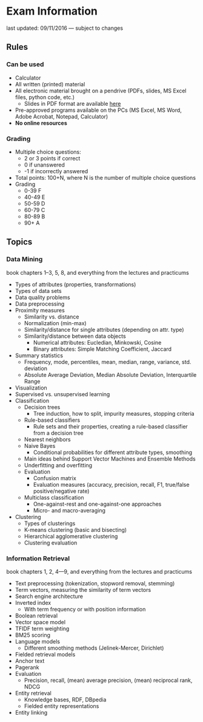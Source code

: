 # Exam Information

last updated: 09/11/2016 — subject to changes

## Rules

### Can be used

  * Calculator
  * All written (printed) material
  * All electronic material brought on a pendrive (PDFs, slides, MS Excel files, python code, etc.)
    - Slides in PDF format are available [here](slides/)
  * Pre-approved programs available on the PCs (MS Excel, MS Word, Adobe Acrobat, Notepad, Calculator)
  * **No online resources**

### Grading

  * Multiple choice questions:
    - 2 or 3 points if correct
    - 0 if unanswered
    - -1 if incorrectly answered
  * Total points: 100+N, where N is the number of multiple choice questions
  * Grading
    - 0-39	F
    - 40-49	E
    - 50-59	D
    - 60-79	C
    - 80-89	B
    - 90+	A

## Topics

### Data Mining

book chapters 1–3, 5, 8, and everything from the lectures and practicums

  * Types of attributes (properties, transformations)
  * Types of data sets
  * Data quality problems
  * Data preprocessing
  * Proximity measures
    - Similarity vs. distance
    - Normalization (min-max)
    - Similarity/distance for single attributes (depending on attr. type)
    - Similarity/distance between data objects
        * Numerical attributes: Eucledian, Minkowski, Cosine
        * Binary attributes: Simple Matching Coefficient, Jaccard
  * Summary statistics
    - Frequency, mode, percentiles, mean, median, range, variance, std. deviation
    - Absolute Average Deviation, Median Absolute Deviation, Interquartile Range
  * Visualization
  * Supervised vs. unsupervised learning
  * Classification
    - Decision trees
        * Tree induction, how to split, impurity measures, stopping criteria
    - Rule-based classifiers
        * Rule sets and their properties, creating a rule-based classifier from a decision tree
    - Nearest neighbors
    - Naive Bayes
        * Conditional probabilities for different attribute types, smoothing
    - Main ideas behind Support Vector Machines and Ensemble Methods
    - Underfitting and overfitting
    - Evaluation
        * Confusion matrix
        * Evaluation measures (accuracy, precision, recall, F1, true/false positive/negative rate)
    - Multiclass classification
        * One-against-rest and one-against-one approaches
        * Micro- and macro-averaging
  * Clustering
    - Types of clusterings
    - K-means clustering (basic and bisecting)
    - Hierarchical agglomerative clustering
    - Clustering evaluation


### Information Retrieval

book chapters 1, 2, 4—9, and everything from the lectures and practicums

  * Text preprocessing (tokenization, stopword removal, stemming)
  * Term vectors, measuring the similarity of term vectors
  * Search engine architecture
  * Inverted index
    - With term frequency or with position information
  * Boolean retrieval
  * Vector space model
  * TFIDF term weighting
  * BM25 scoring
  * Language models
    - Different smoothing methods (Jelinek-Mercer, Dirichlet)
  * Fielded retrieval models
  * Anchor text
  * Pagerank
  * Evaluation
    - Precision, recall, (mean) average precision, (mean) reciprocal rank, NDCG
  * Entity retrieval
    - Knowledge bases, RDF, DBpedia
    - Fielded entity representations
  * Entity linking
